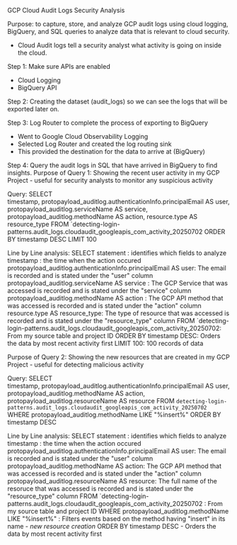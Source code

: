 GCP Cloud Audit Logs Security Analysis

Purpose:  to capture, store, and analyze GCP audit logs using cloud logging, BigQuery, and SQL queries to analyze data that is relevant to cloud security. 
 - Cloud Audit logs tell a security analyst what activity is going on inside the cloud.

Step 1: Make sure APIs are enabled
  - Cloud Logging
  - BigQuery API



Step 2: Creating the dataset (audit_logs) so we can see the logs that will be exported later on.



Step 3: Log Router to complete the process of exporting to BigQuery
  - Went to Google Cloud Observability Logging
  - Selected Log Router and created the log routing sink
  - This provided the destination for the data to arrive at (BigQuery)

Step 4: Query the audit logs in SQL that have arrived in BigQuery to find insights.
Purpose of Query 1: Showing the recent user activity in my GCP Project - useful for security analysts to monitor any suspicious activity


Query:
SELECT  
timestamp,
protopayload_auditlog.authenticationInfo.principalEmail AS user,
protopayload_auditlog.serviceName AS service,
protopayload_auditlog.methodName AS action,
resource.type AS resource_type
FROM `detecting-login-patterns.audit_logs.cloudaudit_googleapis_com_activity_20250702
ORDER BY timestamp DESC
LIMIT 100

Line by Line analysis:
SELECT statement : identifies which fields to analyze
timestamp : the time when the action occured
protopayload_auditlog.authenticationInfo.principalEmail AS user: The email is recorded and is stated under the "user" column
protopayload_auditlog.serviceName AS service : The GCP Service that was accessed is recorded and is stated under the "service" column
protopayload_auditlog.methodName AS action : The GCP API method that was accessed is recorded and is stated under the "action" column
resource.type AS resource_type: The type of resource that was accessed is recorded and is stated under the "resource_type" column
FROM `detecting-login-patterns.audit_logs.cloudaudit_googleapis_com_activity_20250702: From my source table and project ID
ORDER BY timestamp DESC: Orders the data by most recent activity first
LIMIT 100: 100 records of data

Purpose of Query 2: Showing the new resources that are created in my GCP Project - useful for detecting malicious activity



Query:
SELECT  
timestamp,
protopayload_auditlog.authenticationInfo.principalEmail AS user,
protopayload_auditlog.methodName AS action,
protopayload_auditlog.resourceName AS resource
FROM `detecting-login-patterns.audit_logs.cloudaudit_googleapis_com_activity_20250702` 
WHERE protopayload_auditlog.methodName LIKE "%insert%"
ORDER BY timestamp DESC

Line by Line analysis:
SELECT statement : identifies which fields to analyze
timestamp : the time when the action occured
protopayload_auditlog.authenticationInfo.principalEmail AS user: The email is recorded and is stated under the "user" column
protopayload_auditlog.methodName AS action: The GCP API method that was accessed is recorded and is stated under the "action" column
protopayload_auditlog.resourceName AS resource: The full name of the resoruce that was accessed is recorded and is stated under the "resource_type" column
FROM `detecting-login-patterns.audit_logs.cloudaudit_googleapis_com_activity_20250702 : From my source table and project ID
WHERE protopayload_auditlog.methodName LIKE "%insert%" : Filters events based on the method having "insert" in its name - *new resource creation*
ORDER BY timestamp DESC - Orders the data by most recent activity first










